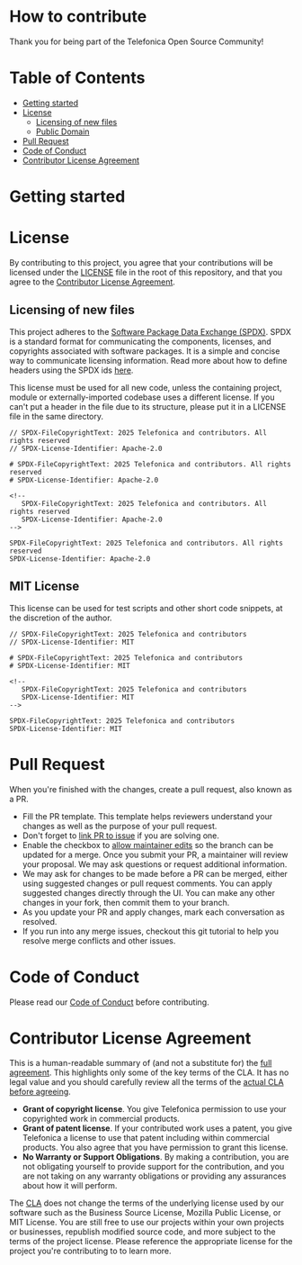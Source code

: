 # How to contribute

Thank you for being part of the Telefonica Open Source Community!

# Table of Contents

- [Getting started](#getting-started)
- [License](#license)
  - [Licensing of new files](#licensing-of-new-files)
  - [Public Domain](#public-domain)
- [Pull Request](#pull-request)
- [Code of Conduct](#code-of-conduct)
- [Contributor License Agreement](#contributor-license-agreement)

# Getting started

<!-- TODO: Add technical instructions for contributors: How to install, how to test, etc. -->

# License

By contributing to this project, you agree that your contributions will be licensed under the [LICENSE](../LICENSE) file in the root of this repository, and that you agree to the [Contributor License Agreement](#contributor-license-agreement).

## Licensing of new files

This project adheres to the [Software Package Data Exchange (SPDX)](https://spdx.dev/). SPDX is a standard format for communicating the components, licenses, and copyrights associated with software packages. It is a simple and concise way to communicate licensing information. Read more about how to define headers using the SPDX ids [here](https://spdx.dev/learn/handling-license-info/).

This license must be used for all new code, unless the containing project, module or externally-imported codebase uses a different license. If you can't put a header in the file due to its structure, please put it in a LICENSE file in the same directory.

```
// SPDX-FileCopyrightText: 2025 Telefonica and contributors. All rights reserved
// SPDX-License-Identifier: Apache-2.0

# SPDX-FileCopyrightText: 2025 Telefonica and contributors. All rights reserved
# SPDX-License-Identifier: Apache-2.0

<!--
   SPDX-FileCopyrightText: 2025 Telefonica and contributors. All rights reserved
   SPDX-License-Identifier: Apache-2.0
-->

SPDX-FileCopyrightText: 2025 Telefonica and contributors. All rights reserved
SPDX-License-Identifier: Apache-2.0
```

## MIT License

This license can be used for test scripts and other short code snippets, at the discretion of the author.

```
// SPDX-FileCopyrightText: 2025 Telefonica and contributors
// SPDX-License-Identifier: MIT

# SPDX-FileCopyrightText: 2025 Telefonica and contributors
# SPDX-License-Identifier: MIT

<!--
   SPDX-FileCopyrightText: 2025 Telefonica and contributors
   SPDX-License-Identifier: MIT
-->

SPDX-FileCopyrightText: 2025 Telefonica and contributors
SPDX-License-Identifier: MIT
```

# Pull Request
When you're finished with the changes, create a pull request, also known as a PR.

* Fill the PR template. This template helps reviewers understand your changes as well as the purpose of your pull request.
* Don't forget to [link PR to issue](https://docs.github.com/en/issues/tracking-your-work-with-issues/using-issues/linking-a-pull-request-to-an-issue) if you are solving one.
* Enable the checkbox to [allow maintainer edits](https://docs.github.com/en/pull-requests/collaborating-with-pull-requests/working-with-forks/allowing-changes-to-a-pull-request-branch-created-from-a-fork) so the branch can be updated for a merge. Once you submit your PR, a maintainer will review your proposal. We may ask questions or request additional information.
* We may ask for changes to be made before a PR can be merged, either using suggested changes or pull request comments. You can apply suggested changes directly through the UI. You can make any other changes in your fork, then commit them to your branch.
* As you update your PR and apply changes, mark each conversation as resolved.
* If you run into any merge issues, checkout this git tutorial to help you resolve merge conflicts and other issues.

# Code of Conduct

Please read our [Code of Conduct](../.github/CODE_OF_CONDUCT.md) before contributing.

# Contributor License Agreement

This is a human-readable summary of (and not a substitute for) the [full agreement](./CLA.md). This highlights only some of the key terms of the CLA. It has no legal value and you should carefully review all the terms of the [actual CLA before agreeing](./CLA.md).

* __Grant of copyright license__. You give Telefonica permission to use your copyrighted work in commercial products.
* __Grant of patent license__. If your contributed work uses a patent, you give Telefonica a license to use that patent including within commercial products. You also agree that you have permission to grant this license.
* __No Warranty or Support Obligations__. By making a contribution, you are not obligating yourself to provide support for the contribution, and you are not taking on any warranty obligations or providing any assurances about how it will perform.

The [CLA](./CLA.md) does not change the terms of the underlying license used by our software such as the Business Source License, Mozilla Public License, or MIT License. You are still free to use our projects within your own projects or businesses, republish modified source code, and more subject to the terms of the project license. Please reference the appropriate license for the project you're contributing to to learn more.
